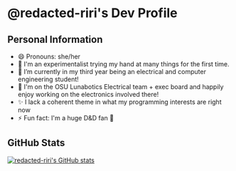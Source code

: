 # @redacted-riri's Dev Profile
## Personal Information
- 😄 Pronouns: she/her
- 🌱 I'm an experimentalist trying my hand at many things for the first time.
- 📖 I’m currently in my third year being an electrical and computer engineering student!
- 🤖 I'm on the OSU Lunabotics Electrical team + exec board and happily enjoy working on the electronics involved there!
- ✨ I lack a coherent theme in what my programming interests are right now
- ⚡ Fun fact: I'm a huge D&D fan 🎲

## GitHub Stats
[![redacted-riri's GitHub stats](https://github-readme-stats.vercel.app/api?username=redacted-riri&show_icons=true&theme=tokyonight)](https://github.com/anuraghazra/github-readme-stats)

<!---[![Readme Card](https://github-readme-stats.vercel.app/api/pin/?username=redacted-riri&repo=github-readme-stats)](https://github.com/anuraghazra/github-readme-stats)

<!---
redacted-riri/redacted-riri is a ✨ special ✨ repository because its `README.md` (this file) appears on your GitHub profile.
You can click the Preview link to take a look at your changes.
--->
